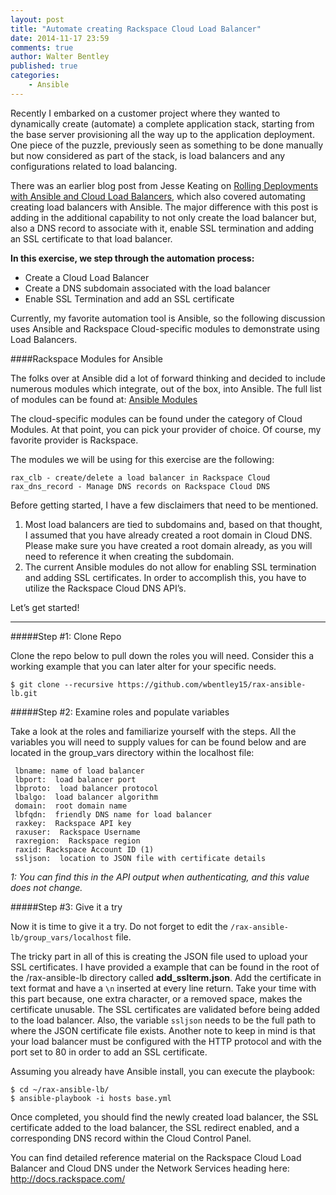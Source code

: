 ```yaml
---
layout: post
title: "Automate creating Rackspace Cloud Load Balancer"
date: 2014-11-17 23:59
comments: true
author: Walter Bentley
published: true
categories:
    - Ansible
---
```


Recently I embarked on a customer project where they wanted to dynamically create (automate) a complete application stack, starting from the base server provisioning all the way up to the application deployment.  One piece of the puzzle, previously seen as something to be done manually but now considered as part of the stack, is load balancers and any configurations related to load balancing.  

There was an earlier blog post from Jesse Keating on [Rolling Deployments with Ansible and Cloud Load Balancers](https://developer.rackspace.com/blog/rolling-deployments-with-ansible-and-cloud-load-balancers/), which also covered automating creating load balancers with Ansible.  The major difference with this post is adding in the additional capability to not only create the load balancer but, also a DNS record to associate with it, enable SSL termination and adding an SSL certificate to that load balancer.

<!-- more -->
**In this exercise, we step through the automation process:**
   * Create a Cloud Load Balancer
   * Create a DNS subdomain associated with the load balancer
   * Enable SSL Termination and add an SSL certificate


Currently, my favorite automation tool is Ansible, so the following discussion uses Ansible and Rackspace Cloud-specific modules to demonstrate using Load Balancers.

####Rackspace Modules for Ansible

The folks over at Ansible did a lot of forward thinking and decided to include numerous modules which integrate, out of the box, into Ansible.  The full list of modules can be found at:  [Ansible Modules](http://docs.ansible.com/modules_by_category.html)

The cloud-specific modules can be found under the category of Cloud Modules.  At that point, you can pick your provider of choice.  Of course, my favorite provider is Rackspace.

The modules we will be using for this exercise are the following:


	rax_clb - create/delete a load balancer in Rackspace Cloud
	rax_dns_record - Manage DNS records on Rackspace Cloud DNS

Before getting started, I have a few disclaimers that need to be mentioned.


  1. Most load balancers are tied to subdomains and, based on that thought, I assumed that you have already created a root domain in Cloud DNS.  Please make sure you have created a root domain already, as you will need to reference it when creating the subdomain.
  2. The current Ansible modules do not allow for enabling SSL termination and adding SSL certificates.  In order to accomplish this, you have to utilize the Rackspace Cloud DNS API’s.


Let’s get started!

---
#####Step #1: Clone Repo

Clone the repo below to pull down the roles you will need.  Consider this a working example that you can later alter for your specific needs.

	$ git clone --recursive https://github.com/wbentley15/rax-ansible-lb.git

#####Step #2: Examine roles and populate variables


Take a look at the roles and familiarize yourself with the steps.  All the variables you will need to supply values for can be found below and are located in the group_vars directory within the localhost file:

     lbname: name of load balancer
     lbport:  load balancer port
     lbproto:  load balancer protocol
     lbalgo:  load balancer algorithm
     domain:  root domain name
     lbfqdn:  friendly DNS name for load balancer
     raxkey:  Rackspace API key
     raxuser:  Rackspace Username
     raxregion:  Rackspace region
     raxid: Rackspace Account ID (1)
     ssljson:  location to JSON file with certificate details

*1: You can find this in the API output when authenticating, and this value does not change.*

#####Step #3: Give it a try


Now it is time to give it a try.  Do not forget to edit the `/rax-ansible-lb/group_vars/localhost` file.  

The tricky part in all of this is creating the JSON file used to upload your SSL certificates.  I have provided a example that can be found in the root of the /rax-ansible-lb directory called **add_sslterm.json**.  Add the certificate in text format and have a `\n` inserted at every line return.  Take your time with this part because, one extra character, or a removed space, makes the certificate unusable.  The SSL certificates are validated before being added to the load balancer.  Also, the variable `ssljson` needs to be the full path to where the JSON certificate file exists.  Another note to keep in mind is that your load balancer must be configured with the HTTP protocol and with the port set to 80 in order to add an SSL certificate.

Assuming you already have Ansible install, you can execute the playbook:

	$ cd ~/rax-ansible-lb/
	$ ansible-playbook -i hosts base.yml

Once completed, you should find the newly created load balancer, the SSL certificate added to the load balancer, the SSL redirect enabled, and a corresponding DNS record within the Cloud Control Panel.

You can find detailed reference material on the Rackspace Cloud Load Balancer and Cloud DNS under the Network Services heading here:  http://docs.rackspace.com/

